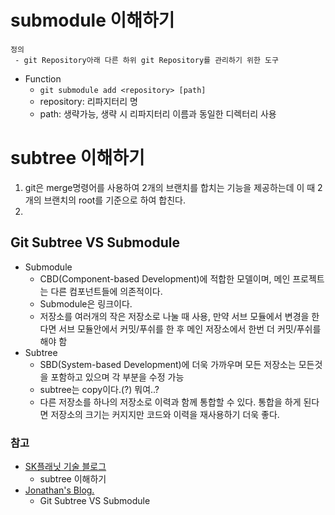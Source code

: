 # submodule 이해하기
 	정의
 	 - git Repository아래 다른 하위 git Repository를 관리하기 위한 도구
 - Function
 	 - `git submodule add <repository> [path]`
 	 - repository: 리파지터리 명
 	 - path: 생략가능, 생략 시 리파지터리 이름과 동일한 디렉터리 사용

# subtree 이해하기
 1. git은 merge명령어를 사용하여 2개의 브랜치를 합치는 기능을 제공하는데 이 때 2개의 브랜치의 root를 기준으로 하여 합친다.
 2. 

## Git Subtree VS Submodule
 - Submodule
 	 - CBD(Component-based Development)에 적합한 모델이며, 메인 프로젝트는 다른 컴포넌트들에 의존적이다.
 	 - Submodule은 링크이다.
 	 - 저장소를 여러개의 작은 저장소로 나눌 때 사용, 만약 서브 모듈에서 변경을 한다면 서브 모듈안에서 커밋/푸쉬를 한 후 메인 저장소에서 한번 더 커밋/푸쉬를 해야 함
 - Subtree
 	 - SBD(System-based Development)에 더욱 가까우며 모든 저장소는 모든것을 포함하고 있으며 각 부분을 수정 가능
 	 - subtree는 copy이다.(?) 뭐여..?
 	 - 다른 저장소를 하나의 저장소로 이력과 함께 통합할 수 있다. 통합을 하게 된다면 저장소의 크기는 커지지만 코드와 이력을 재사용하기 더욱 좋다.



### 참고
 - [SK플래닛 기술 블로그](http://readme.skplanet.com/?p=8542 "git subtree를 사용하여 재사용할 코드 독립 시키기")
	 - subtree 이해하기
 - [Jonathan's Blog.](https://select995.github.io/2017/08/22/subtree/ "g(Git) Subtree 사용법 정리.")
	 - Git Subtree VS Submodule